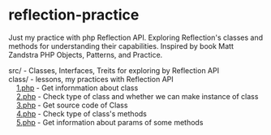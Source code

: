 # reflection-practice
Just my practice with php Reflection API.
Exploring Reflection's classes and methods for understanding their capabilities. Inspired by book Matt Zandstra PHP Objects, Patterns, and Practice.
<br>

src/ - Classes, Interfaces, Treits for exploring by Reflection API<br>
class/ - lessons, my practices  with Reflection API<br>
&nbsp;&nbsp;&nbsp;&nbsp;<a href="class/1.php">1.php</a> - Get infornmation about class<br>
&nbsp;&nbsp;&nbsp;&nbsp;<a href="class/2.php">2.php</a> - Check type of class and whether we can make instance of class<br>
&nbsp;&nbsp;&nbsp;&nbsp;<a href="class/3.php">3.php</a> - Get source code of Class<br>
&nbsp;&nbsp;&nbsp;&nbsp;<a href="class/4.php">4.php</a> - Check type of class's methods<br>
&nbsp;&nbsp;&nbsp;&nbsp;<a href="class/5.php">5.php</a> - Get information about params of some methods<br>